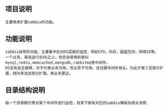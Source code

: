## 项目说明
```
主要用来扩展zabbix的功能。
```

## 功能说明
```
zabbix自带的功能，主要集中在对OS层面的监控，例如CPU，内存，磁盘空间，网络IO等。
一个业务，虽说运行在OS之上，但总会使用到类似mysql,redis,memcached,mongodb,rabbitmq等中间件。
OS没有发生故障，并不代表业务可用，而业务不可用，往往跟中间件相关。为此才做了这部分扩展，相对来说这部分扩展，离业务更近。
```

## 目录结构说明
```
每一个目录都代表对某个中间件进行监控，目录下面有对应的zabbix模板及相关说明
```
